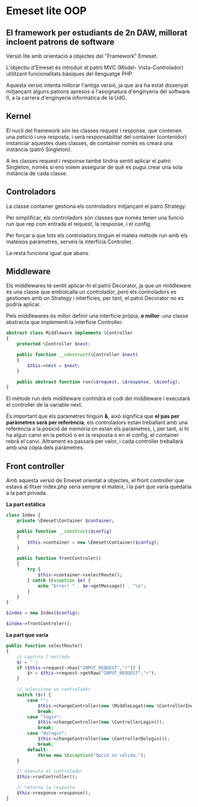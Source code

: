# Emeset lite OOP

## El framework per estudiants de 2n DAW, millorat incloent patrons de software

Versió lite amb orientació a objectes del "Framework" Emeset.

L'objectiu d'Emeset és introduir el patró MVC (Model- Vista-Controlador) utilitzant funcionalitats bàsiques del llenguatge PHP.

Aquesta versió intenta millorar l'antiga versió, ja que ara ha estat dissenyat mitjançant alguns patrons apresos a l'assignatura d'enginyeria del software II, a la carrera d'enginyeria informàtica de la UdG.

## Kernel

El nucli del framework són les classes request i response, que contenen una petició i una resposta, i serà responsabilitat del container (contenidor) instanciar aquestes dues classes, de container només es crearà una instància (patró Singleton).

A les classes request i response també tindria sentit aplicar el patró Singleton, només si ens volem assegurar de què es pugui crear una sola instància de cada classe.

## Controladors

La classe container gestiona els controladors mitjançant el patró Strategy.

Per simplificar, els controladors són classes que només tenen una funció run que rep com entrada el request, la response, i el config.

Per forçar a que tots els controladors tinguin el mateix mètode run amb els mateixos paràmetres, serveix la interfícia Controller.

La resta funciona igual que abans.

## Middleware

Els middlewares té sentit aplicar-hi el patró Decorator, ja que un middleware és una classe que embolcalla un controlador, però els controladors es gestionen amb un Strategy i interfícies, per tant, el patró Decorator no es podria aplicar.

Pels middlewares és millor definir una interfície pròpia, **o millor**: una classe abstracta que implementi la interfìcie Controller.

```php
abstract class Middleware implements \Controller
{
    protected \Controller $next;

    public function __construct(\Controller $next)
    {
        $this->next = $next;
    }

    public abstract function run(&$request, &$response, &$config);
}
```

El mètode run dels middleware contindrà el codi del middleware i executarà el controller de la variable next.

És important que els paràmetres tinguin **&**, això significa que **el pas per paràmetres serà per referència**, els controladors estan treballant amb una referència a la posició de memòria on estan els paràmetres, i, per tant, si hi ha algun canvi en la petició o en la resposta o en el config, el container rebrà el canvi. Altrament es passarà per valor, i cada controller treballarà amb una còpia dels paràmetres.

## Front controller

Amb aquesta versió de Emeset orientat a objectes, el front controller que estava al fitxer index.php seria sempre el mateix, i la part que varia quedaria a la part privada.

**La part estàtica**

```php
class Index {
    private \Emeset\Container $container;

    public function __construct($config)
    {
        $this->container = new \Emeset\Container($config);
    }

    public function frontControler()
    {
        try {
            $this->container->selectRoute();
        } catch (Exception $e) {
            echo "Error! " . $e->getMessage() . "\n";
        }
    }
}

$index = new Index($config);

$index->frontControler();
```

**La part que varia**

```php
public function selectRoute()
{
    // captura l'entrada
    $r = '';
    if ($this->request->has("INPUT_REQUEST","r")) {
        $r = $this->request->getRaw("INPUT_REQUEST","r");
    }

    // selecciona un controlador
    switch ($r) {
        case "":
            $this->changeController(new \MiddleLogat(new \ControllerIndex()));
            break;
        case "login":
            $this->changeController(new \ControllerLogin());
            break;
        case "dologin":
            $this->changeController(new \ControllerDologin());
            break;
        default:
            throw new \Exception("Opció no vàlida.");
    }

    // executa el controlador
    $this->runController();

    // retorna la resposta
    $this->response->response();
}
```
